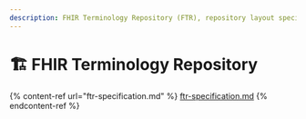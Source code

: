 ```yaml
---
description: FHIR Terminology Repository (FTR), repository layout specification, tools
---
```


# 🏗 FHIR Terminology Repository

{% content-ref url="ftr-specification.md" %}
[ftr-specification.md](ftr-specification.md)
{% endcontent-ref %}
